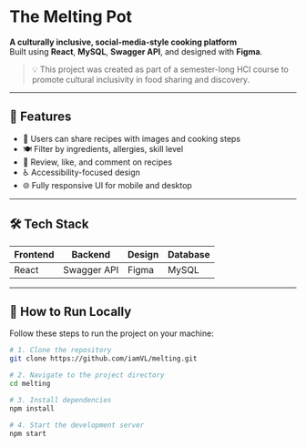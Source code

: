 # The Melting Pot

**A culturally inclusive, social-media-style cooking platform**  
Built using **React**, **MySQL**, **Swagger API**, and designed with **Figma**.

> 💡 This project was created as part of a semester-long HCI course to promote cultural inclusivity in food sharing and discovery.

---

## 🌟 Features

- 📸 Users can share recipes with images and cooking steps
- 🍽️ Filter by ingredients, allergies, skill level
- 📝 Review, like, and comment on recipes
- ♿ Accessibility-focused design
- 🌐 Fully responsive UI for mobile and desktop

---

## 🛠️ Tech Stack

| Frontend | Backend | Design | Database |
|----------|---------|--------|----------|
| React    | Swagger API | Figma | MySQL   |

---

## 🚀 How to Run Locally

Follow these steps to run the project on your machine:

```bash
# 1. Clone the repository
git clone https://github.com/iamVL/melting.git

# 2. Navigate to the project directory
cd melting

# 3. Install dependencies
npm install

# 4. Start the development server
npm start
